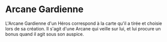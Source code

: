 # Arcane Gardienne

L'Arcane Gardienne d'un Héros correspond à la carte qu'il a tirée et choisie lors de sa création. Il s'agit d'une Arcane qui veille sur lui, et lui procure un bonus quand il agit sous son auspice.
